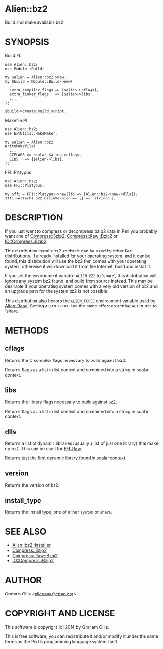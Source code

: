 # Alien::bz2

Build and make available bz2

# SYNOPSIS

Build.PL

    use Alien::bz2;
    use Module::Build;
    
    my $alien = Alien::bz2->new;
    my $build = Module::Build->new(
      ...
      extra_compiler_flags => [$alien->cflags],
      extra_linker_flags   => [$alien->libs],
      ...
    );
    
    $build->create_build_script;

Makefile.PL

    use Alien::bz2;
    use ExtUtils::MakeMaker;
    
    my $alien = Alien::bz2;
    WriteMakefile(
      ...
      CCFLAGS => scalar $alien->cflags,
      LIBS   => [$alien->libs],
    );

FFI::Platypus

    use Alien::bz2;
    use FFI::Platypus;
    
    my $ffi = FFI::Platypus->new(lib => [Alien::bz2->new->dlls]);
    $ffi->attach( BZ2_bzlibVersion => [] => 'string' );

# DESCRIPTION

If you just want to compress or decompress bzip2 data in Perl you
probably want one of [Compress::Bzip2](https://metacpan.org/pod/Compress::Bzip2), [Compress::Raw::Bzip2](https://metacpan.org/pod/Compress::Raw::Bzip2)
or [IO::Compress::Bzip2](https://metacpan.org/pod/IO::Compress::Bzip2).

This distribution installs bz2 so that it can be used by other Perl
distributions.  If already installed for your operating system, and it can
be found, this distribution will use the bz2 that comes with your
operating system, otherwise it will download it from the Internet, build
and install it.

If you set the environment variable `ALIEN_BZ2` to 'share', this
distribution will ignore any system bz2 found, and build from
source instead.  This may be desirable if your operating system comes
with a very old version of bz2 and an upgrade path for the 
system bz2 is not possible.

This distribution also honors the `ALIEN_FORCE` environment variable used
by [Alien::Base](https://metacpan.org/pod/Alien::Base).  Setting `ALIEN_FORCE` has the same effect as setting
`ALIEN_BZ2` to 'share'.

# METHODS

## cflags

Returns the C compiler flags necessary to build against bz2.

Returns flags as a list in list context and combined into a string in
scalar context.

## libs

Returns the library flags necessary to build against bz2.

Returns flags as a list in list context and combined into a string in
scalar context.

## dlls

Returns a list of dynamic libraries (usually a list of just one library)
that make up bz2.  This can be used for [FFI::Raw](https://metacpan.org/pod/FFI::Raw).

Returns just the first dynamic library found in scalar context.

## version

Returns the version of bz2.

## install\_type

Returns the install type, one of either `system` or `share`.

# SEE ALSO

- [Alien::bz2::Installer](https://metacpan.org/pod/Alien::bz2::Installer)
- [Compress::Bzip2](https://metacpan.org/pod/Compress::Bzip2)
- [Compress::Raw::Bzip2](https://metacpan.org/pod/Compress::Raw::Bzip2)
- [IO::Compress::Bzip2](https://metacpan.org/pod/IO::Compress::Bzip2)

# AUTHOR

Graham Ollis &lt;plicease@cpan.org>

# COPYRIGHT AND LICENSE

This software is copyright (c) 2014 by Graham Ollis.

This is free software; you can redistribute it and/or modify it under
the same terms as the Perl 5 programming language system itself.
